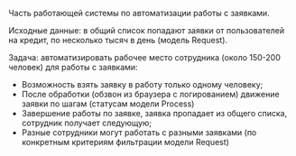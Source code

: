 Часть работающей системы по автоматизации работы с заявками.

Исходные данные: в общий список попадают заявки от пользователей на кредит, по несколько тысяч в день (модель Request).

Задача: автоматизировать рабочее место сотрудника (около 150-200 человек) для работы с заявками:
* Возможность взять заявку в работу только одному человеку;
* После обработки (обзвон из браузера с логированием) движение заявки по шагам (статусам модели Process)
* Завершение работы по заявке, заявка пропадает из общего списка, сотрудник получает следующую;
* Разные сотрудники могут работать с разными заявками (по конкретным критериям фильтрации модели Request)